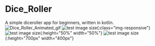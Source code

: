 # Dice_Roller
A simple diceroller app for beginners, written in kotlin.
![Dice_Roller_Animated_gif]( Demo_gifs/diceroller.gif )
![test image size](Demo_gifs/diceroller.gif){:class="img-responsive"}
![test image size](Demo_gifs/diceroller.gif){:height="50%" width="50%"}
![test image size](Demo_gifs/diceroller.gif){:height="700px" width="400px"}
